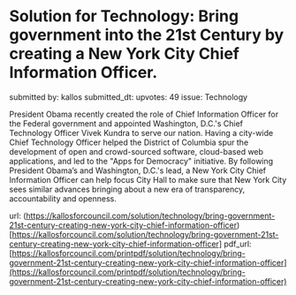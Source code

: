# Solution for Technology: Bring government into the 21st Century by creating a New York City Chief Information Officer. #

submitted by: kallos
submitted_dt: 
upvotes: 49
issue: Technology

President Obama recently created the role of Chief Information Officer for the Federal government and appointed Washington, D.C.'s Chief Technology Officer Vivek Kundra to serve our nation. Having a city-wide Chief Technology Officer helped the District of Columbia spur the development of open and crowd-sourced software, cloud-based web applications, and led to the "Apps for Democracy" initiative. By following President Obama’s and Washington, D.C.'s lead, a New York City Chief Information Officer can help focus City Hall to make sure that New York City sees similar advances bringing about a new era of transparency, accountability and openness.

url: (https://kallosforcouncil.com/solution/technology/bring-government-21st-century-creating-new-york-city-chief-information-officer)[https://kallosforcouncil.com/solution/technology/bring-government-21st-century-creating-new-york-city-chief-information-officer]
pdf_url: [https://kallosforcouncil.com/printpdf/solution/technology/bring-government-21st-century-creating-new-york-city-chief-information-officer](https://kallosforcouncil.com/printpdf/solution/technology/bring-government-21st-century-creating-new-york-city-chief-information-officer)